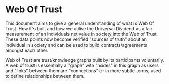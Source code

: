 # Web Of Trust

This document aims to give a general understanding of what is Web Of Trust. How it's built and how we utilise the Universal Dividend as a fair measurement of an individuals net value in society into the Web of Trust. These data points now become verified "sources of truth" about an individual in society and can be used to build contracts/agreements amongst each other.

Web of Trust are trust/knowledge graphs built by its participants voluntarily. A web of trust is essentially a "graph" with "nodes" in this graph as users and "links" between them are "connections" or in more subtle terms, used to define relationships between them. 